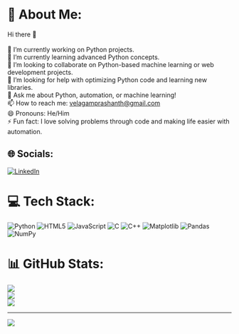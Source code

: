 # 💫 About Me:
Hi there 👋<br><br> 🔭 I’m currently working on Python projects.<br> 🌱 I’m currently learning advanced Python concepts.<br> 👯 I’m looking to collaborate on Python-based machine learning or web development projects.<br> 🤔 I’m looking for help with optimizing Python code and learning new libraries.<br> 💬 Ask me about Python, automation, or machine learning!<br>📫 How to reach me: velagamprashanth@gmail.com<br> 😄 Pronouns: He/Him<br> ⚡ Fun fact: I love solving problems through code and making life easier with automation.<br>


## 🌐 Socials:
[![LinkedIn](https://img.shields.io/badge/LinkedIn-%230077B5.svg?logo=linkedin&logoColor=white)](https://linkedin.com/in/https://www.linkedin.com/in/prashanth-velagam-4b2a731a6/) 

# 💻 Tech Stack:
![Python](https://img.shields.io/badge/python-3670A0?style=for-the-badge&logo=python&logoColor=ffdd54) ![HTML5](https://img.shields.io/badge/html5-%23E34F26.svg?style=for-the-badge&logo=html5&logoColor=white) ![JavaScript](https://img.shields.io/badge/javascript-%23323330.svg?style=for-the-badge&logo=javascript&logoColor=%23F7DF1E) ![C](https://img.shields.io/badge/c-%2300599C.svg?style=for-the-badge&logo=c&logoColor=white) ![C++](https://img.shields.io/badge/c++-%2300599C.svg?style=for-the-badge&logo=c%2B%2B&logoColor=white) ![Matplotlib](https://img.shields.io/badge/Matplotlib-%23ffffff.svg?style=for-the-badge&logo=Matplotlib&logoColor=black) ![Pandas](https://img.shields.io/badge/pandas-%23150458.svg?style=for-the-badge&logo=pandas&logoColor=white) ![NumPy](https://img.shields.io/badge/numpy-%23013243.svg?style=for-the-badge&logo=numpy&logoColor=white)
# 📊 GitHub Stats:
![](https://github-readme-stats.vercel.app/api?username=Velagamprashanth&theme=transparent&hide_border=false&include_all_commits=false&count_private=false)<br/>
![](https://github-readme-streak-stats.herokuapp.com/?user=Velagamprashanth&theme=transparent&hide_border=false)<br/>
![](https://github-readme-stats.vercel.app/api/top-langs/?username=Velagamprashanth&theme=transparent&hide_border=false&include_all_commits=false&count_private=false&layout=compact)

---
[![](https://visitcount.itsvg.in/api?id=Velagamprashanth&icon=0&color=0)](https://visitcount.itsvg.in)

<!-- Proudly created with GPRM ( https://gprm.itsvg.in ) -->